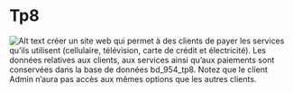 Tp8
===
![Alt text](http://redabenhsain.com/images/banque.jpg)
créer un site web qui permet à des clients de payer les services qu’ils utilisent (cellulaire, télévision, carte de crédit et électricité). Les données relatives aux clients, aux services ainsi qu’aux paiements sont conservées dans la base de données bd_954_tp8. Notez que le client Admin n’aura pas accès aux mêmes options que les autres clients.